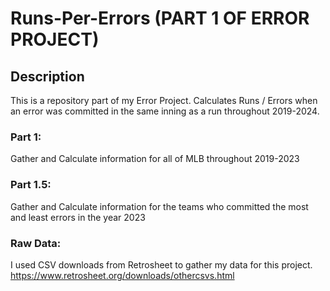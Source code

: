 # Runs-Per-Errors (PART 1 OF ERROR PROJECT)

## Description
This is a repository part of my Error Project. Calculates Runs / Errors when an error was committed in the same inning as a run throughout 2019-2024.

### Part 1: 
Gather and Calculate information for all of MLB throughout 2019-2023

### Part 1.5: 
Gather and Calculate information for the teams who committed the most and least errors in the year 2023

### Raw Data:
I used CSV downloads from Retrosheet to gather my data for this project.
https://www.retrosheet.org/downloads/othercsvs.html
